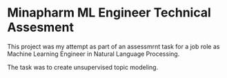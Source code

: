 # Minapharm ML Engineer Technical Assesment
This project was my attempt as part of an assessmrnt task for a job role as Machine Learning Engineer in Natural Language Processing. 

The task was to create unsupervised topic modeling.